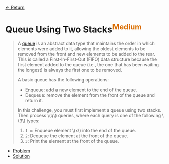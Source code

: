[&larr; Return](https://hanggrian.github.io/grind-hackerrank/)

# Queue Using Two Stacks<sup style="color: rgb(219, 113, 0);">Medium</sup>

> A [queue](https://en.wikipedia.org/wiki/Queue_%28abstract_data_type%29) is an
  abstract data type that maintains the order in which elements were added to
  it, allowing the oldest elements to be removed from the front and new elements
  to be added to the rear. This is called a First-In-First-Out (FIFO) data
  structure because the first element added to the queue (i.e., the one that has
  been waiting the longest) is always the first one to be removed.
>
> A basic queue has the following operations:
>
> - Enqueue: add a new element to the end of the queue.
> - Dequeue: remove the element from the front of the queue and return it.
>
> In this challenge, you must first implement a queue using two stacks. Then
  process \\(q\\) queries, where each query is one of the following \\(3\\)
  types:
>
> 1.  `1 x`: Enqueue element \\(x\\) into the end of the queue.
> 2.  `2`: Dequeue the element at the front of the queue.
> 3.  `3`: Print the element at the front of the queue.

- [Problem](https://www.hackerrank.com/challenges/queue-using-two-stacks/)
- [Solution](https://github.com/hanggrian/grind-hackerrank/blob/main/algorithms/src/main/java/ds/QueueUsingTwoStacks.java)
